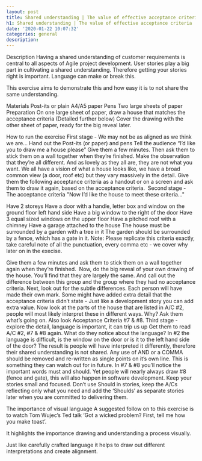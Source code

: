 ```yaml
---
layout: post
title: Shared understanding | The value of effective acceptance criteria
h1: Shared understanding | The value of effective acceptance criteria
date: '2020-01-22 10:07:32'
categories: general
description: 
---
```


Description
Having a shared understanding of customer requirements is central to all aspects of Agile project development. User stories play a big part in cultivating a shared understanding. Therefore getting your stories right is important. Language can make or break this.

This exercise aims to demonstrate this and how easy it is to not share the same understanding.

Materials
Post-its or plain A4/A5 paper
Pens
Two large sheets of paper
Preparation
On one large sheet of paper, draw a house that matches the acceptance criteria (Detailed further below)
Cover the drawing with the other sheet of paper, ready for the big reveal later.


How to run the exercise
First stage - We may not be as aligned as we think we are...
Hand out the Post-its (or paper) and pens
Tell the audience “I’d like you to draw me a house please”
Give them a few minutes.
Then ask them to stick them on a wall together when they’re finished.
Make the observation that they’re all different. And as lovely as they all are, they are not what you want. We all have a vision of what a house looks like, we have a broad common view (a door, roof etc) but they vary massively in the detail.
Give them the following acceptance criteria as a handout or on a screen and ask them to draw it again, based on the acceptance criteria. 
Second stage - The acceptance criteria
"Now I’d like the house to meet these criteria..."

Have 2 storeys
Have a door with a handle, letter box and window on the ground floor left hand side
Have a big window to the right of the door
Have 3 equal sized windows on the upper floor
Have a pitched roof with a chimney
Have a garage attached to the house
The house must be surrounded by a garden with a tree in it
The garden should be surrounded by a fence, which has a gate in it.
Note: Please replicate this criteria exactly, take careful note of all the punctuation, every comma etc - we cover why later on in the execise.



Give them a few minutes and ask them to stick them on a wall together again when they’re finished. 
Now, do the big reveal of your own drawing of the house. You’ll find that they are largely the same. And call out the difference between this group and the group where they had no acceptance criteria.
Next, look out for the subtle differences.
Each person will have made their own mark. Some might have added extra detail that the acceptance criteria didn’t state - Just like a development story you can add extra value.
Now look at the parts of the house that are listed in A/C #2, people will most likely interpret these in different ways. Why? Ask them what’s going on.
Also look Acceptance Criteria #7 & #8.
Third stage - explore the detail, language is important, it can trip us up
Get them to read A/C #2, #7 & #8 again. What do they notice about the language?
In #2 the language is difficult, is the window on the door or is it to the left hand side of the door? The result is people will have interpreted it differently, therefore their shared understanding is not shared.
Any use of AND or a COMMA should be removed and re-written as single points on it’s own line. This is something they can watch out for in future.
In #7 & #8 you’ll notice the important words must and should. Yet people will nearly always draw #8 (fence and gate), this will also happen in software development. Keep your stories small and focused. Don’t use Should in stories, keep the A/Cs reflecting only what you need and add the ‘Shoulds’ as separate stories later when you are committed to delivering them.


The importance of visual language
A suggested follow on to this exercise is to watch Tom Wujec’s Ted talk ‘Got a wicked problem? First, tell me how you make toast’.

It highlights the importance drawing and understanding a process visually.

Just like carefully crafted language it helps to draw out different interpretations and create alignment.





